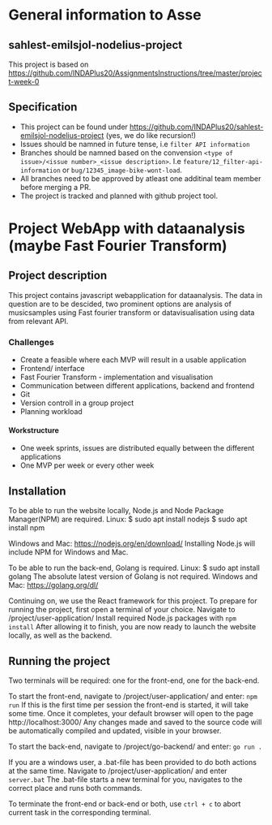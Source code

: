 # General information to Asse
## sahlest-emilsjol-nodelius-project
This project is based on https://github.com/INDAPlus20/AssignmentsInstructions/tree/master/project-week-0

## Specification
- This project can be found under https://github.com/INDAPlus20/sahlest-emilsjol-nodelius-project (yes, we do like recursion!)
- Issues should be namned in future tense, i.e `filter API information` 
- Branches should be namned based on the convension `<type of issue>/<issue number>_<issue description>`. I.e `feature/12_filter-api-information` or `bug/12345_image-bike-wont-load`.
- All branches need to be approved by atleast one additinal team member before merging a PR.
- The project is tracked and planned with github project tool.


# Project WebApp with dataanalysis (maybe Fast Fourier Transform)
## Project description
This project contains javascript webapplication for dataanalysis. The data in question are to be descided, two prominent options are analysis of musicsamples using Fast fourier transform or datavisualisation using data from relevant API.

### Challenges
- Create a feasible where each MVP will result in a usable application
- Frontend/ interface 
- Fast Fourier Transform - implementation and visualisation
- Communication between different applications, backend and frontend
- Git
- Version controll in a group project
- Planning workload

#### Workstructure
- One week sprints, issues are distributed equally between the different applications
- One MVP per week or every other week

## Installation

To be able to run the website locally, Node.js and Node Package Manager(NPM) are required.
Linux: 
$ sudo apt install nodejs
$ sudo apt install npm

Windows and Mac: https://nodejs.org/en/download/
Installing Node.js will include NPM for Windows and Mac.

To be able to run the back-end, Golang is required.
Linux: 
$ sudo apt install golang
The absolute latest version of Golang is not required.
Windows and Mac: https://golang.org/dl/

Continuing on, we use the React framework for this project.
To prepare for running the project, first open a terminal of your choice.
Navigate to /project/user-application/
Install required Node.js packages with ```npm install```
After allowing it to finish, you are now ready to launch the website locally, as well as the backend.

## Running the project

Two terminals will be required: one for the front-end, one for the back-end.

To start the front-end, navigate to /project/user-application/ and enter: ```npm run```
If this is the first time per session the front-end is started, it will take some time.
Once it completes, your default browser will open to the page http://localhost:3000/
Any changes made and saved to the source code will be automatically compiled and updated, visible in your browser.

To start the back-end, navigate to /project/go-backend/ and enter: ```go run .```

If you are a windows user, a .bat-file has been provided to do both actions at the same time.
Navigate to /project/user-application/ and enter ```server.bat```
The .bat-file starts a new terminal for you, navigates to the correct place and runs both commands.

To terminate the front-end or back-end or both, use ```ctrl + c``` to abort current task in the corresponding terminal.

